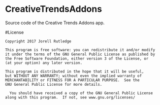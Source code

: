 # CreativeTrendsAddons
Source code of the Creative Trends Addons app. 



#License

    Copyright 2017 Jorell Rutledge
    
    This program is free software: you can redistribute it and/or modify
    it under the terms of the GNU General Public License as published by
    the Free Software Foundation, either version 3 of the License, or
    (at your option) any later version.
    
   	This program is distributed in the hope that it will be useful,
    but WITHOUT ANY WARRANTY; without even the implied warranty of
    MERCHANTABILITY or FITNESS FOR A PARTICULAR PURPOSE.  See the
    GNU General Public License for more details.
    
	  You should have received a copy of the GNU General Public License
    along with this program.  If not, see www.gnu.org/licenses/
	
